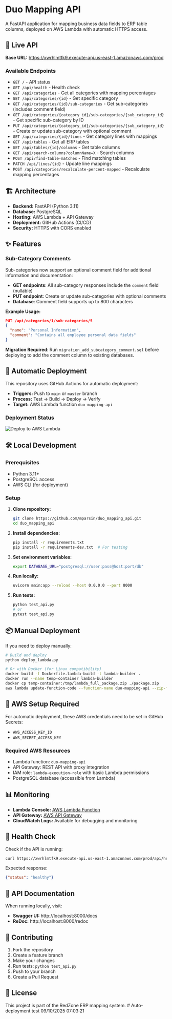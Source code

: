 # Duo Mapping API

A FastAPI application for mapping business data fields to ERP table columns, deployed on AWS Lambda with automatic HTTPS access.

## 🚀 Live API

**Base URL:** https://xwrhlmtfk9.execute-api.us-east-1.amazonaws.com/prod

### Available Endpoints

- `GET /` - API status
- `GET /api/health` - Health check
- `GET /api/categories` - Get all categories with mapping percentages
- `GET /api/categories/{id}` - Get specific category
- `GET /api/categories/{id}/sub-categories` - Get sub-categories (includes comment field)
- `GET /api/categories/{category_id}/sub-categories/{sub_category_id}` - Get specific sub-category by ID
- `PUT /api/categories/{category_id}/sub-categories/{sub_category_id}` - Create or update sub-category with optional comment
- `GET /api/categories/{id}/lines` - Get category lines with mappings
- `GET /api/tables` - Get all ERP tables
- `GET /api/tables/{id}/columns` - Get table columns
- `GET /api/search-columns?columnName=X` - Search columns
- `POST /api/find-table-matches` - Find matching tables
- `PATCH /api/lines/{id}` - Update line mappings
- `POST /api/categories/recalculate-percent-mapped` - Recalculate mapping percentages

## 🏗️ Architecture

- **Backend:** FastAPI (Python 3.11)
- **Database:** PostgreSQL
- **Hosting:** AWS Lambda + API Gateway
- **Deployment:** GitHub Actions (CI/CD)
- **Security:** HTTPS with CORS enabled

## ✨ Features

### Sub-Category Comments
Sub-categories now support an optional comment field for additional information and documentation:

- **GET endpoints**: All sub-category responses include the `comment` field (nullable)
- **PUT endpoint**: Create or update sub-categories with optional comments
- **Database**: Comment field supports up to 800 characters

**Example Usage:**
```json
PUT /api/categories/1/sub-categories/5
{
  "name": "Personal Information",
  "comment": "Contains all employee personal data fields"
}
```

**Migration Required**: Run `migration_add_subcategory_comment.sql` before deploying to add the comment column to existing databases.

## 🔄 Automatic Deployment

This repository uses GitHub Actions for automatic deployment:

- **Triggers:** Push to `main` or `master` branch
- **Process:** Test → Build → Deploy → Verify
- **Target:** AWS Lambda function `duo-mapping-api`

### Deployment Status

![Deploy to AWS Lambda](https://github.com/mparsin/duo_mapping_api/actions/workflows/deploy.yml/badge.svg)

## 🛠️ Local Development

### Prerequisites

- Python 3.11+
- PostgreSQL access
- AWS CLI (for deployment)

### Setup

1. **Clone repository:**
   ```bash
   git clone https://github.com/mparsin/duo_mapping_api.git
   cd duo_mapping_api
   ```

2. **Install dependencies:**
   ```bash
   pip install -r requirements.txt
   pip install -r requirements-dev.txt  # For testing
   ```

3. **Set environment variables:**
   ```bash
   export DATABASE_URL="postgresql://user:pass@host:port/db"
   ```

4. **Run locally:**
   ```bash
   uvicorn main:app --reload --host 0.0.0.0 --port 8000
   ```

5. **Run tests:**
   ```bash
   python test_api.py
   # or
   pytest test_api.py
   ```

## 📦 Manual Deployment

If you need to deploy manually:

```bash
# Build and deploy
python deploy_lambda.py

# Or with Docker (for Linux compatibility)
docker build -f Dockerfile.lambda-build -t lambda-builder .
docker run --name temp-container lambda-builder
docker cp temp-container:/tmp/lambda_full_package.zip ./package.zip
aws lambda update-function-code --function-name duo-mapping-api --zip-file fileb://package.zip
```

## 🔐 AWS Setup Required

For automatic deployment, these AWS credentials need to be set in GitHub Secrets:

- `AWS_ACCESS_KEY_ID`
- `AWS_SECRET_ACCESS_KEY`

### Required AWS Resources

- Lambda function: `duo-mapping-api`
- API Gateway: REST API with proxy integration
- IAM role: `lambda-execution-role` with basic Lambda permissions
- PostgreSQL database (accessible from Lambda)

## 📊 Monitoring

- **Lambda Console:** [AWS Lambda Function](https://console.aws.amazon.com/lambda/home?region=us-east-1#/functions/duo-mapping-api)
- **API Gateway:** [AWS API Gateway](https://console.aws.amazon.com/apigateway/main/apis/xwrhlmtfk9)
- **CloudWatch Logs:** Available for debugging and monitoring

## 🚦 Health Check

Check if the API is running:

```bash
curl https://xwrhlmtfk9.execute-api.us-east-1.amazonaws.com/prod/api/health
```

Expected response:
```json
{"status": "healthy"}
```

## 📝 API Documentation

When running locally, visit:
- **Swagger UI:** http://localhost:8000/docs
- **ReDoc:** http://localhost:8000/redoc

## 🤝 Contributing

1. Fork the repository
2. Create a feature branch
3. Make your changes
4. Run tests: `python test_api.py`
5. Push to your branch
6. Create a Pull Request

## 📄 License

This project is part of the RedZone ERP mapping system.
#   A u t o - d e p l o y m e n t   t e s t   0 9 / 1 0 / 2 0 2 5   0 7 : 0 3 : 2 1 
 
 